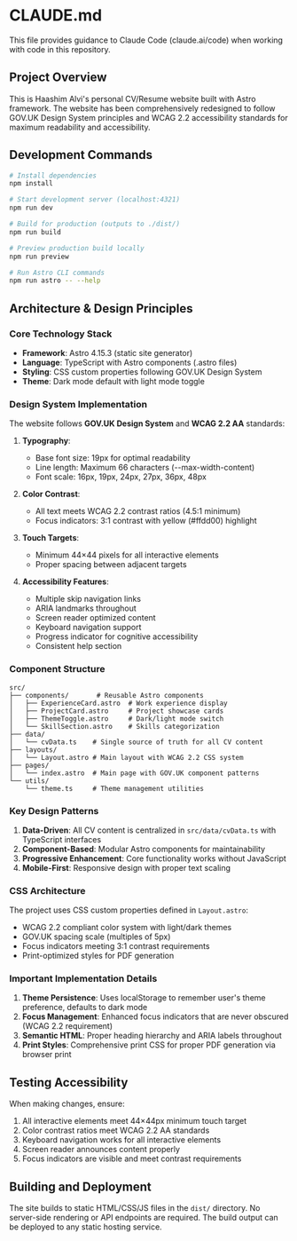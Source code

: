 # CLAUDE.md

This file provides guidance to Claude Code (claude.ai/code) when working with code in this repository.

## Project Overview

This is Haashim Alvi's personal CV/Resume website built with Astro framework. The website has been comprehensively redesigned to follow GOV.UK Design System principles and WCAG 2.2 accessibility standards for maximum readability and accessibility.

## Development Commands

```bash
# Install dependencies
npm install

# Start development server (localhost:4321)
npm run dev

# Build for production (outputs to ./dist/)
npm run build

# Preview production build locally
npm run preview

# Run Astro CLI commands
npm run astro -- --help
```

## Architecture & Design Principles

### Core Technology Stack
- **Framework**: Astro 4.15.3 (static site generator)
- **Language**: TypeScript with Astro components (.astro files)
- **Styling**: CSS custom properties following GOV.UK Design System
- **Theme**: Dark mode default with light mode toggle

### Design System Implementation

The website follows **GOV.UK Design System** and **WCAG 2.2 AA** standards:

1. **Typography**: 
   - Base font size: 19px for optimal readability
   - Line length: Maximum 66 characters (--max-width-content)
   - Font scale: 16px, 19px, 24px, 27px, 36px, 48px
   
2. **Color Contrast**:
   - All text meets WCAG 2.2 contrast ratios (4.5:1 minimum)
   - Focus indicators: 3:1 contrast with yellow (#ffdd00) highlight
   
3. **Touch Targets**: 
   - Minimum 44×44 pixels for all interactive elements
   - Proper spacing between adjacent targets

4. **Accessibility Features**:
   - Multiple skip navigation links
   - ARIA landmarks throughout
   - Screen reader optimized content
   - Keyboard navigation support
   - Progress indicator for cognitive accessibility
   - Consistent help section

### Component Structure

```
src/
├── components/       # Reusable Astro components
│   ├── ExperienceCard.astro  # Work experience display
│   ├── ProjectCard.astro     # Project showcase cards
│   ├── ThemeToggle.astro     # Dark/light mode switch
│   └── SkillSection.astro    # Skills categorization
├── data/
│   └── cvData.ts    # Single source of truth for all CV content
├── layouts/
│   └── Layout.astro # Main layout with WCAG 2.2 CSS system
├── pages/
│   └── index.astro  # Main page with GOV.UK component patterns
└── utils/
    └── theme.ts     # Theme management utilities
```

### Key Design Patterns

1. **Data-Driven**: All CV content is centralized in `src/data/cvData.ts` with TypeScript interfaces
2. **Component-Based**: Modular Astro components for maintainability
3. **Progressive Enhancement**: Core functionality works without JavaScript
4. **Mobile-First**: Responsive design with proper text scaling

### CSS Architecture

The project uses CSS custom properties defined in `Layout.astro`:
- WCAG 2.2 compliant color system with light/dark themes
- GOV.UK spacing scale (multiples of 5px)
- Focus indicators meeting 3:1 contrast requirements
- Print-optimized styles for PDF generation

### Important Implementation Details

1. **Theme Persistence**: Uses localStorage to remember user's theme preference, defaults to dark mode
2. **Focus Management**: Enhanced focus indicators that are never obscured (WCAG 2.2 requirement)
3. **Semantic HTML**: Proper heading hierarchy and ARIA labels throughout
4. **Print Styles**: Comprehensive print CSS for proper PDF generation via browser print

## Testing Accessibility

When making changes, ensure:
1. All interactive elements meet 44×44px minimum touch target
2. Color contrast ratios meet WCAG 2.2 AA standards
3. Keyboard navigation works for all interactive elements
4. Screen reader announces content properly
5. Focus indicators are visible and meet contrast requirements

## Building and Deployment

The site builds to static HTML/CSS/JS files in the `dist/` directory. No server-side rendering or API endpoints are required. The build output can be deployed to any static hosting service.
